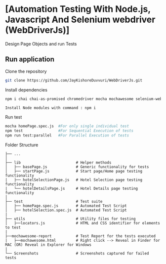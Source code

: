 # [Automation Testing With Node.js, Javascript And Selenium webdriver (WebDriverJs)]

Design Page Objects and run Tests

## Run application
Clone the repository

```bash
git clone https://github.com/JayKishoreDuvvuri/WebDriverJs.git
```

Install dependencies
```bash
npm i chai chai-as-promised chromedriver mocha mochawesome selenium-webdriver --save-dev 

Install Node modules with command : npm i
```

Run test
```bash
mocha homePage.spec.js  #For only single individual test
npm test                #For Sequential Execution of tests
npm run test:parallel   #For Parallel Execution of tests
```

Folder Structure

    ├── ...
    │
    ├── lib                         # Helper methods
    │   ├── basePage.js             # Generic functionality for tests
    │   ├── startPage.js            # Start page/Home page testing functionality
    |   ├── hotelSelectionPage.js   # Hotel Selection page testing functionality
    |   └── hotelDetailsPage.js     # Hotel Details page testing functionality
    │
    ├── test                        # Test suite
    │   ├── homePage.spec.js        # Automated Test Script
    │   ├── hotelSelection.spec.js  # Automated Test Script
    |
    ├── utils                       # Utility files for testing           
    │   ├──locators.js              # HTML and CSS identifier for elements to test
    |
    ├──mochawesome-report           # Test Report for the tests executed
    |   ├──mochawesome.html         # Right click --> Reveal in Finder for MAC (OR) Reveal in Explorer for Windows
    |
    └── Screenshots                 # Screenshots captured for failed tests

  

